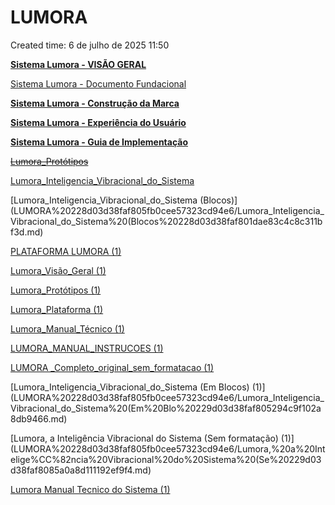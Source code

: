 # LUMORA

Created time: 6 de julho de 2025 11:50

[**Sistema Lumora - VISÃO GERAL**](LUMORA%20228d03d38faf805fb0cee57323cd94e6/Sistema%20Lumora%20-%20VISA%CC%83O%20GERAL%20228d03d38faf804c9b28cbd9a18d53b4.md)

[Sistema Lumora - Documento Fundacional ](LUMORA%20228d03d38faf805fb0cee57323cd94e6/Sistema%20Lumora%20-%20Documento%20Fundacional%20228d03d38faf800d9a31d8113d42c804.md)

[**Sistema Lumora - Construção da Marca**](LUMORA%20228d03d38faf805fb0cee57323cd94e6/Sistema%20Lumora%20-%20Construc%CC%A7a%CC%83o%20da%20Marca%20228d03d38faf8070b572d469ed73bec5.md)

[**Sistema Lumora - Experiência do Usuário**](LUMORA%20228d03d38faf805fb0cee57323cd94e6/Sistema%20Lumora%20-%20Experie%CC%82ncia%20do%20Usua%CC%81rio%20228d03d38faf801f802ef7502390bdff.md)

[**Sistema Lumora - Guia de Implementação**](LUMORA%20228d03d38faf805fb0cee57323cd94e6/Sistema%20Lumora%20-%20Guia%20de%20Implementac%CC%A7a%CC%83o%20228d03d38faf80c7b290c559d66c20d2.md)

[~~Lumora_Protótipos~~](LUMORA%20228d03d38faf805fb0cee57323cd94e6/Lumora_Proto%CC%81tipos%20228d03d38faf80c3aa1ccf92ba550289.md)

[Lumora_Inteligencia_Vibracional_do_Sistema ](LUMORA%20228d03d38faf805fb0cee57323cd94e6/Lumora_Inteligencia_Vibracional_do_Sistema%20228d03d38faf809fb2d3c232cead2e5e.md)

[Lumora_Inteligencia_Vibracional_do_Sistema (Blocos)](LUMORA%20228d03d38faf805fb0cee57323cd94e6/Lumora_Inteligencia_Vibracional_do_Sistema%20(Blocos%20228d03d38faf801dae83c4c8c311bf3d.md)

[PLATAFORMA LUMORA (1)](LUMORA%20228d03d38faf805fb0cee57323cd94e6/PLATAFORMA%20LUMORA%20(1)%20229d03d38faf80759395f51f88017734.md)

[Lumora_Visão_Geral (1)](LUMORA%20228d03d38faf805fb0cee57323cd94e6/Lumora_Visa%CC%83o_Geral%20(1)%20229d03d38faf80248fa6f4c85f78f9e2.md)

[Lumora_Protótipos (1)](LUMORA%20228d03d38faf805fb0cee57323cd94e6/Lumora_Proto%CC%81tipos%20(1)%20229d03d38faf808c93b1c073bba34f38.md)

[Lumora_Plataforma (1)](LUMORA%20228d03d38faf805fb0cee57323cd94e6/Lumora_Plataforma%20(1)%20229d03d38faf801ebbe3f0d5c7e2b8a9.md)

[Lumora_Manual_Técnico (1)](LUMORA%20228d03d38faf805fb0cee57323cd94e6/Lumora_Manual_Te%CC%81cnico%20(1)%20229d03d38faf8098b5e8ca9da8bfb382.md)

[LUMORA_MANUAL_INSTRUCOES (1)](LUMORA%20228d03d38faf805fb0cee57323cd94e6/LUMORA_MANUAL_INSTRUCOES%20(1)%20229d03d38faf80669472d1f04e5cbb47.md)

[LUMORA _Completo_original_sem_formatacao (1)](LUMORA%20228d03d38faf805fb0cee57323cd94e6/LUMORA%20_Completo_original_sem_formatacao%20(1)%20229d03d38faf8010a495f7d51cddd38f.md)

[Lumora_Inteligencia_Vibracional_do_Sistema (Em Blocos) (1)](LUMORA%20228d03d38faf805fb0cee57323cd94e6/Lumora_Inteligencia_Vibracional_do_Sistema%20(Em%20Blo%20229d03d38faf805294c9f102a8db9466.md)

[Lumora, a Inteligência Vibracional do Sistema (Sem formatação) (1)](LUMORA%20228d03d38faf805fb0cee57323cd94e6/Lumora,%20a%20Intelige%CC%82ncia%20Vibracional%20do%20Sistema%20(Se%20229d03d38faf8085a0a8d111192ef9f4.md)

[Lumora Manual Tecnico do Sistema (1)](LUMORA%20228d03d38faf805fb0cee57323cd94e6/Lumora%20Manual%20Tecnico%20do%20Sistema%20(1)%20229d03d38faf80e9b237ef25ed4a7172.md)